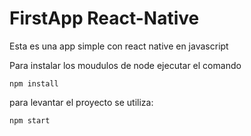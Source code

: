 # FirstApp React-Native

Esta es una app simple con react native en javascript

Para instalar los moudulos de node ejecutar el comando

```
npm install
```

para levantar el proyecto se utiliza:
```
npm start
```